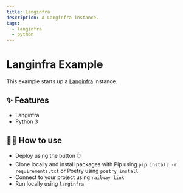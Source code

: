 ```yaml
---
title: Langinfra
description: A Langinfra instance.
tags:
  - langinfra
  - python
---
```


# Langinfra Example

This example starts up a [Langinfra](https://github.com/khulnasoft/langinfra.git) instance.

## ✨ Features

- Langinfra
- Python 3

## 💁‍♀️ How to use

- Deploy using the button 👆
- Clone locally and install packages with Pip using `pip install -r requirements.txt` or Poetry using `poetry install`
- Connect to your project using `railway link`
- Run locally using `langinfra`
